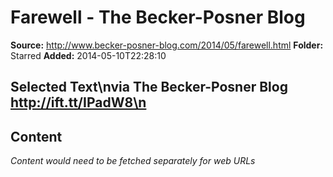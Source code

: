 # Farewell - The Becker-Posner Blog

**Source:** http://www.becker-posner-blog.com/2014/05/farewell.html
**Folder:** Starred
**Added:** 2014-05-10T22:28:10


## Selected Text\nvia The Becker-Posner Blog http://ift.tt/IPadW8\n

## Content
*Content would need to be fetched separately for web URLs*
